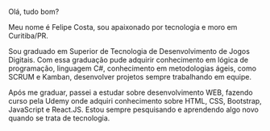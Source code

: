 Olá, tudo bom? 

Meu nome é Felipe Costa, sou apaixonado por tecnologia e moro em Curitiba/PR.

Sou graduado em Superior de Tecnologia de Desenvolvimento de Jogos Digitais. Com essa graduação pude adquirir conhecimento em lógica de programação, linguagem C#, conhecimento em metodologias ágeis, como SCRUM e Kamban, desenvolver projetos sempre trabalhando em equipe.

Após me graduar, passei a estudar sobre desenvolvimento WEB, fazendo curso pela Udemy onde adquiri conhecimento sobre HTML, CSS, Bootstrap, JavaScript e React.JS. Estou sempre pesquisando e aprendendo algo novo quando se trata de tecnologia.
